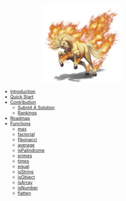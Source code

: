 <!-- docs/_sidebar.md -->

<p align="center">
  <img src="/logo.png" width="50%">
</p>

* [Introduction](/introduction.md)
* [Quick Start](/quick-start.md)
* [Contribution](contribution.md)
    * [Submit A Solution](submit-a-solution.md)
    * [Rankings](rankings.md)
* [Roadmap](roadmap.md)
* [Functions](functions.md)
    * [max](functions.md#max)
    * [factorial](functions.md#factorial)
    * [fibonacci](functions.md#fibonacci)
    * [average](functions.md#average)
    * [isPalindrome](functions.md#isPalindrome)
    * [primes](functions.md#primes)
    * [times](functions.md#times)
    * [equal](functions.md#equal)
    * [isString](functions.md#isString)
    * [isObject](functions.md#isObject)
    * [isArray](functions.md#isArray)
    * [isNumber](functions.md#isNumber)
    * [flatten](functions.md#flatten)
